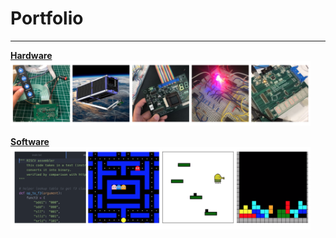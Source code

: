 # Portfolio
---
<p style="text-align:center">
<b>

<a href="https://laurenadachi.github.io/hardware.md">Hardware</a>
<img src="images/Hardware.png?raw=true" style="width:480px;">

<a href="https://laurenadachi.github.io/software.md">Software</a>
<img src="images/Software.png?raw=true" style="width:480px;">

</b>
</p>
